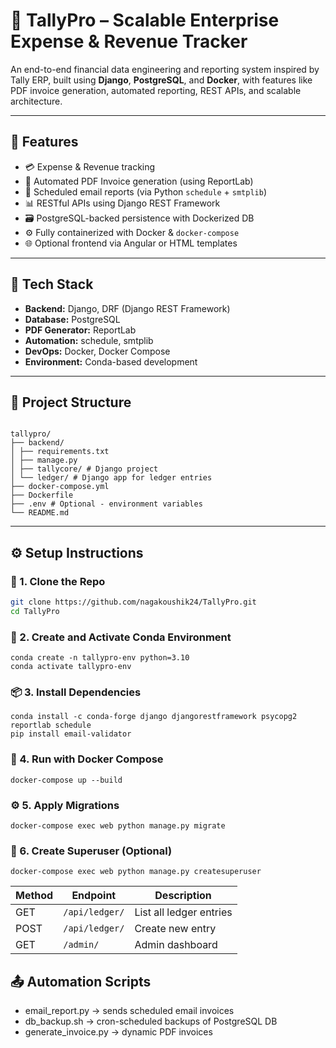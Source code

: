 # 💼 TallyPro – Scalable Enterprise Expense & Revenue Tracker

An end-to-end financial data engineering and reporting system inspired by Tally ERP, built using **Django**, **PostgreSQL**, and **Docker**, with features like PDF invoice generation, automated reporting, REST APIs, and scalable architecture.

---

## 🚀 Features

- 💳 Expense & Revenue tracking
- 🧾 Automated PDF Invoice generation (using ReportLab)
- 📧 Scheduled email reports (via Python `schedule` + `smtplib`)
- 📊 RESTful APIs using Django REST Framework
- 🗃️ PostgreSQL-backed persistence with Dockerized DB
- ⚙️ Fully containerized with Docker & `docker-compose`
- 🌐 Optional frontend via Angular or HTML templates

---

## 🧱 Tech Stack

- **Backend:** Django, DRF (Django REST Framework)
- **Database:** PostgreSQL
- **PDF Generator:** ReportLab
- **Automation:** schedule, smtplib
- **DevOps:** Docker, Docker Compose
- **Environment:** Conda-based development

---

## 📁 Project Structure

```

tallypro/
├── backend/
│ ├── requirements.txt
│ ├── manage.py
│ ├── tallycore/ # Django project
│ └── ledger/ # Django app for ledger entries
├── docker-compose.yml
├── Dockerfile
├── .env # Optional - environment variables
└── README.md

```

---

## ⚙️ Setup Instructions

### 🔧 1. Clone the Repo

```bash
git clone https://github.com/nagakoushik24/TallyPro.git
cd TallyPro
```

### 🐍 2. Create and Activate Conda Environment
```
conda create -n tallypro-env python=3.10
conda activate tallypro-env
```
### 📦 3. Install Dependencies
```
conda install -c conda-forge django djangorestframework psycopg2 reportlab schedule
pip install email-validator
```
### 🐳 4. Run with Docker Compose
```
docker-compose up --build
```
### ⚙️ 5. Apply Migrations
```
docker-compose exec web python manage.py migrate
```
### 👤 6. Create Superuser (Optional)
```
docker-compose exec web python manage.py createsuperuser
```

| Method | Endpoint       | Description             |
| ------ | -------------- | ----------------------- |
| GET    | `/api/ledger/` | List all ledger entries |
| POST   | `/api/ledger/` | Create new entry        |
| GET    | `/admin/`      | Admin dashboard         |


## 📤 Automation Scripts

- email_report.py → sends scheduled email invoices
- db_backup.sh → cron-scheduled backups of PostgreSQL DB
- generate_invoice.py → dynamic PDF invoices


